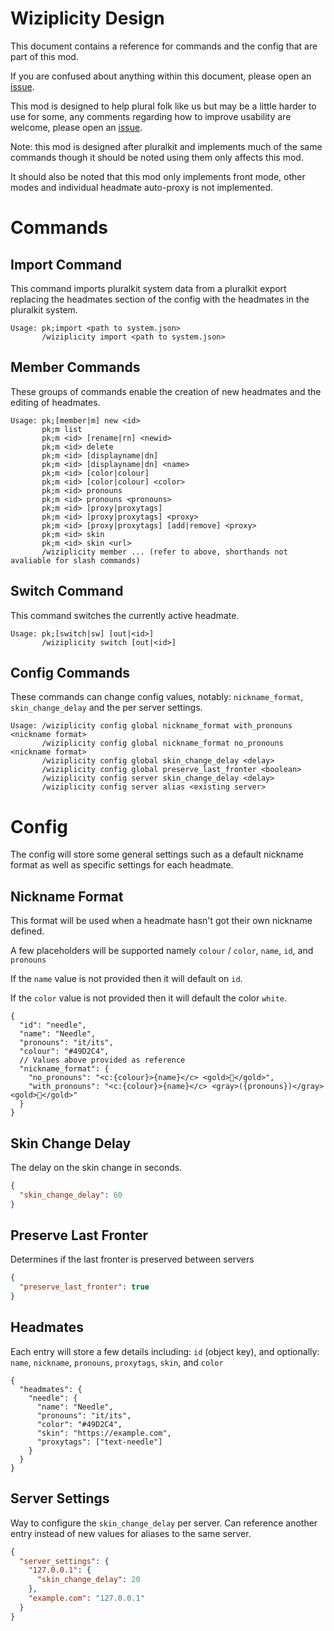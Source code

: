 # Wiziplicity Design
This document contains a reference for commands and the config that are part of this mod.

If you are confused about anything within this document, please open an [issue](https://github.com/CompassSystem/wiziplicity/issues).

This mod is designed to help plural folk like us but may be a little harder to use for some, any comments regarding how to improve usability are welcome, please open an [issue](https://github.com/CompassSystem/wiziplicity/issues).

Note: this mod is designed after pluralkit and implements much of the same commands though it should be noted using them only affects this mod.

It should also be noted that this mod only implements front mode, other modes and individual headmate auto-proxy is not implemented.
# Commands
## Import Command
This command imports pluralkit system data from a pluralkit export replacing the headmates section of the config with the headmates in the pluralkit system.
```
Usage: pk;import <path to system.json>
       /wiziplicity import <path to system.json>
```
## Member Commands
These groups of commands enable the creation of new headmates and the editing of headmates.
```
Usage: pk;[member|m] new <id>
       pk;m list
       pk;m <id> [rename|rn] <newid>
       pk;m <id> delete
       pk;m <id> [displayname|dn]
       pk;m <id> [displayname|dn] <name>
       pk;m <id> [color|colour]
       pk;m <id> [color|colour] <color>
       pk;m <id> pronouns
       pk;m <id> pronouns <pronouns>
       pk;m <id> [proxy|proxytags]
       pk;m <id> [proxy|proxytags] <proxy>
       pk;m <id> [proxy|proxytags] [add|remove] <proxy>
       pk;m <id> skin
       pk;m <id> skin <url>
       /wiziplicity member ... (refer to above, shorthands not avaliable for slash commands)
```
## Switch Command
This command switches the currently active headmate.
```
Usage: pk;[switch|sw] [out|<id>]
       /wiziplicity switch [out|<id>]
```
## Config Commands
These commands can change config values, notably: `nickname_format`, `skin_change_delay` and the per server settings.
```
Usage: /wiziplicity config global nickname_format with_pronouns <nickname format>
       /wiziplicity config global nickname_format no_pronouns <nickname format>
       /wiziplicity config global skin_change_delay <delay>
       /wiziplicity config global preserve_last_fronter <boolean>
       /wiziplicity config server skin_change_delay <delay>
       /wiziplicity config server alias <existing server>
```

# Config
The config will store some general settings such as a default nickname format as well as specific settings for each headmate.

## Nickname Format
This format will be used when a headmate hasn't got their own nickname defined.

A few placeholders will be supported namely `colour` / `color`, `name`, `id`, and `pronouns`

If the `name` value is not provided then it will default on `id`.

If the `color` value is not provided then it will default the color `white`.
```json5
{
  "id": "needle",
  "name": "Needle",
  "pronouns": "it/its",
  "colour": "#49D2C4",
  // Values above provided as reference
  "nickname_format": {
    "no_pronouns": "<c:{colour}>{name}</c> <gold>🧭</gold>",
    "with_pronouns": "<c:{colour}>{name}</c> <gray>({pronouns})</gray> <gold>🧭</gold>"
  }
}
```

## Skin Change Delay
The delay on the skin change in seconds.
```json
{
  "skin_change_delay": 60
}
```

## Preserve Last Fronter
Determines if the last fronter is preserved between servers
```json
{
  "preserve_last_fronter": true
}
```

## Headmates
Each entry will store a few details including: `id` (object key), and optionally: `name`, `nickname`, `pronouns`, `proxytags`, `skin`, and `color`
```json5
{
  "headmates": {
    "needle": {
      "name": "Needle",
      "pronouns": "it/its",
      "color": "#49D2C4",
      "skin": "https://example.com",
      "proxytags": ["text-needle"]
    }
  }
}
```

## Server Settings
Way to configure the `skin_change_delay` per server.
Can reference another entry instead of new values for aliases to the same server.
```json
{
  "server_settings": {
    "127.0.0.1": {
      "skin_change_delay": 20
    },
    "example.com": "127.0.0.1"
  }
}
```